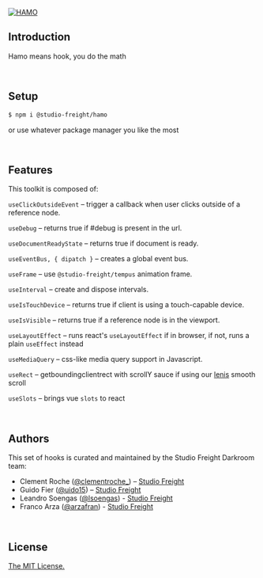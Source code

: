 [![HAMO](https://assets.studiofreight.com/hamo/header.png)](https://github.com/studio-freight/hamo)

<!-- <p align="center">
  <a aria-label="Vercel logo" href="https://vercel.com">
    <img src="https://badgen.net/badge/icon/Next?icon=zeit&label&color=black&labelColor=black">
  </a>
  <br/>
  <a aria-label="NPM version" href="https://www.npmjs.com/package/swr">
    <img alt="" src="https://badgen.net/npm/v/swr?color=black&labelColor=black">
  </a>
  <a aria-label="Package size" href="https://bundlephobia.com/result?p=swr">
    <img alt="" src="https://badgen.net/bundlephobia/minzip/swr?color=black&labelColor=black">
  </a>
  <a aria-label="License" href="https://github.com/vercel/swr/blob/main/LICENSE">
    <img alt="" src="https://badgen.net/npm/license/swr?color=black&labelColor=black">
  </a>
</p> -->

## Introduction

Hamo means hook, you do the math

<br/>

## Setup

```bash
$ npm i @studio-freight/hamo
```

or use whatever package manager you like the most

<br/>

## Features

This toolkit is composed of:

`useClickOutsideEvent` – trigger a callback when user clicks outside of a reference node.

`useDebug` – returns true if #debug is present in the url.

`useDocumentReadyState` – returns true if document is ready.

`useEventBus, { dipatch }` – creates a global event bus.

`useFrame` – use `@studio-freight/tempus` animation frame.

`useInterval` – create and dispose intervals.

`useIsTouchDevice` – returns true if client is using a touch-capable device.

`useIsVisible` – returns true if a reference node is in the viewport.

`useLayoutEffect` – runs react's `useLayoutEffect` if in browser, if not, runs a plain `useEffect` instead

`useMediaQuery` – css-like media query support in Javascript.

`useRect` – getboundingclientrect with scrollY sauce if using our [lenis](https://github.com/studio-freight/lenis) smooth scroll

`useSlots` – brings vue `slots` to react

<br/>

## Authors

This set of hooks is curated and maintained by the Studio Freight Darkroom team:

- Clement Roche ([@clementroche\_](https://twitter.com/clementroche_)) – [Studio Freight](https://studiofreight.com)
- Guido Fier ([@uido15](https://twitter.com/uido15)) – [Studio Freight](https://studiofreight.com)
- Leandro Soengas ([@lsoengas](https://twitter.com/lsoengas)) - [Studio Freight](https://studiofreight.com)
- Franco Arza ([@arzafran](https://twitter.com/arzafran)) - [Studio Freight](https://studiofreight.com)

<br/>

## License

[The MIT License.](https://opensource.org/licenses/MIT)
